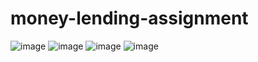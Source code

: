 # money-lending-assignment

![image](https://github.com/user-attachments/assets/d16fae45-b2a6-4e63-bb3d-1491c943e7ea)
![image](https://github.com/user-attachments/assets/002d6327-048f-4e0f-bd13-fc7627b9d776)
![image](https://github.com/user-attachments/assets/c2b6bbf9-5a1e-4bdd-8614-0c200e8d1ef2)
![image](https://github.com/user-attachments/assets/06c079de-afed-41ed-9244-d56553e76189)
